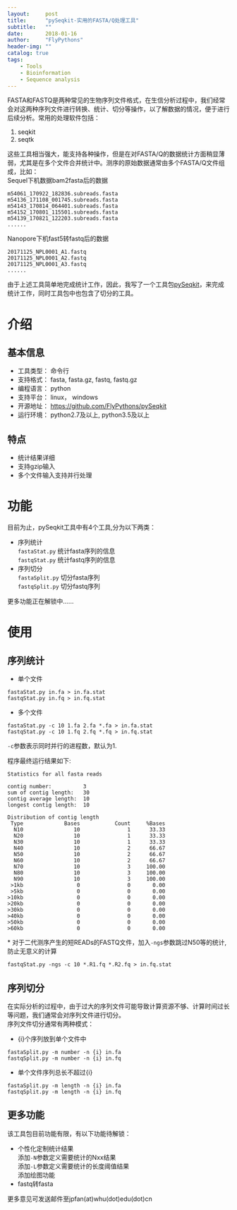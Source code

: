 ```yaml
---
layout:     post
title:      "pySeqkit-实用的FASTA/Q处理工具"
subtitle:   ""
date:       2018-01-16
author:     "FlyPythons"
header-img: ""
catalog: true
tags:
    - Tools
    - Bioinformation
    - Sequence analysis
---
```

FASTA和FASTQ是两种常见的生物序列文件格式，在生信分析过程中，我们经常会对这两种序列文件进行转换、统计、切分等操作，以了解数据的情况，便于进行后续分析。常用的处理软件包括：
1. seqkit  
2. seqtk

这些工具相当强大，能支持各种操作，但是在对FASTA/Q的数据统计方面稍显薄弱，尤其是在多个文件合并统计中。测序的原始数据通常由多个FASTA/Q文件组成，比如：  
Sequel下机数据bam2fasta后的数据
```commandline
m54061_170922_182836.subreads.fasta
m54136_171108_001745.subreads.fasta
m54143_170814_064401.subreads.fasta
m54152_170801_115501.subreads.fasta
m54139_170821_122203.subreads.fasta
......
```
Nanopore下机fast5转fastq后的数据
```commandline
20171125_NPL0001_A1.fastq
20171125_NPL0001_A2.fastq
20171125_NPL0001_A3.fastq
......
```
由于上述工具简单地完成统计工作，因此，我写了一个工具包[pySeqkit](https://github.com/FlyPythons/pySeqkit)，来完成统计工作，同时工具包中也包含了切分的工具。  

# 介绍
## 基本信息
* 工具类型： 命令行
* 支持格式： fasta, fasta.gz, fastq, fastq.gz
* 编程语言： python
* 支持平台： linux， windows
* 开源地址： https://github.com/FlyPythons/pySeqkit 
* 运行环境： python2.7及以上, python3.5及以上

## 特点
* 统计结果详细
* 支持gzip输入
* 多个文件输入支持并行处理

# 功能
目前为止，pySeqkit工具中有4个工具,分为以下两类：
* 序列统计  
`fastaStat.py` 统计fasta序列的信息  
`fastqStat.py` 统计fastq序列的信息  
* 序列切分  
`fastaSplit.py` 切分fasta序列  
`fastqSplit.py` 切分fastq序列

更多功能正在解锁中......

# 使用
## 序列统计
* 单个文件  
```
fastaStat.py in.fa > in.fa.stat
fastqStat.py in.fq > in.fq.stat
```
* 多个文件
```commandline
fastaStat.py -c 10 1.fa 2.fa *.fa > in.fa.stat
fastqStat.py -c 10 1.fq 2.fq *.fq > in.fq.stat
```
`-c`参数表示同时并行的进程数，默认为1.

程序最终运行结果如下:
```commandline
Statistics for all fasta reads

contig number:          3
sum of contig length:   30
contig average length:  10
longest contig length:  10

Distribution of contig length
 Type             Bases           Count     %Bases
  N10                10               1      33.33
  N20                10               1      33.33
  N30                10               1      33.33
  N40                10               2      66.67
  N50                10               2      66.67
  N60                10               2      66.67
  N70                10               3     100.00
  N80                10               3     100.00
  N90                10               3     100.00
 >1kb                 0               0       0.00
 >5kb                 0               0       0.00
>10kb                 0               0       0.00
>20kb                 0               0       0.00
>30kb                 0               0       0.00
>40kb                 0               0       0.00
>50kb                 0               0       0.00
>60kb                 0               0       0.00
```
\* 对于二代测序产生的短READs的FASTQ文件，加入`-ngs`参数跳过N50等的统计,防止无意义的计算
```commandline
fastqStat.py -ngs -c 10 *.R1.fq *.R2.fq > in.fq.stat
```
## 序列切分
在实际分析的过程中，由于过大的序列文件可能导致计算资源不够、计算时间过长等问题，我们通常会对序列文件进行切分。  
序列文件切分通常有两种模式：
* {i}个序列放到单个文件中
```commandline
fastaSplit.py -m number -n {i} in.fa
fastqSplit.py -m number -n {i} in.fq
```

* 单个文件序列总长不超过{i}
```commandline
fastaSplit.py -m length -n {i} in.fa
fastqSplit.py -m length -n {i} in.fq
```

## 更多功能
该工具包目前功能有限，有以下功能待解锁：
* 个性化定制统计结果  
添加`-N`参数定义需要统计的Nxx结果  
添加`-L`参数定义需要统计的长度阈值结果  
添加绘图功能
* fastq转fasta
 
更多意见可发送邮件至jpfan(at)whu(dot)edu(dot)cn